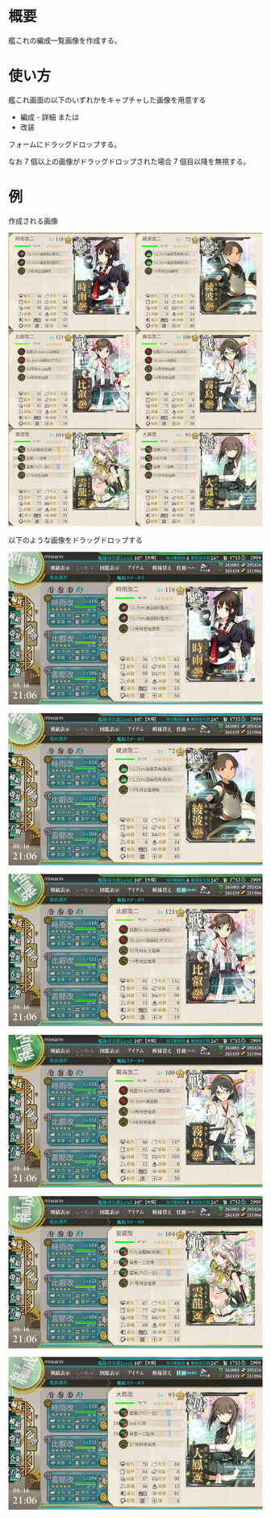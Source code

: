 # 概要

艦これの編成一覧画像を作成する。



# 使い方

艦これ画面の以下のいずれかをキャプチャした画像を用意する

 * 編成 - 詳細 または
 * 改装

フォームにドラッグドロップする。

なお 7 個以上の画像がドラッグドロップされた場合 7 個目以降を無視する。

# 例

作成される画像

![kancolle-hensei/hensei.png at master · miwarin/kancolle-hensei](https://github.com/miwarin/kancolle-hensei/blob/master/example/hensei.png "kancolle-hensei/hensei.png at master · miwarin/kancolle-hensei")

以下のような画像をドラッグドロップする

![kancolle-hensei/01.png at master · miwarin/kancolle-hensei](https://github.com/miwarin/kancolle-hensei/blob/master/example/01.png "kancolle-hensei/01.png at master · miwarin/kancolle-hensei")

![kancolle-hensei/02.png at master · miwarin/kancolle-hensei](https://github.com/miwarin/kancolle-hensei/blob/master/example/02.png "kancolle-hensei/02.png at master · miwarin/kancolle-hensei")

![kancolle-hensei/03.png at master · miwarin/kancolle-hensei](https://github.com/miwarin/kancolle-hensei/blob/master/example/03.png "kancolle-hensei/03.png at master · miwarin/kancolle-hensei")

![kancolle-hensei/04.png at master · miwarin/kancolle-hensei](https://github.com/miwarin/kancolle-hensei/blob/master/example/04.png "kancolle-hensei/04.png at master · miwarin/kancolle-hensei")

![kancolle-hensei/05.png at master · miwarin/kancolle-hensei](https://github.com/miwarin/kancolle-hensei/blob/master/example/05.png "kancolle-hensei/05.png at master · miwarin/kancolle-hensei")

![kancolle-hensei/06.png at master · miwarin/kancolle-hensei](https://github.com/miwarin/kancolle-hensei/blob/master/example/06.png "kancolle-hensei/06.png at master · miwarin/kancolle-hensei")
